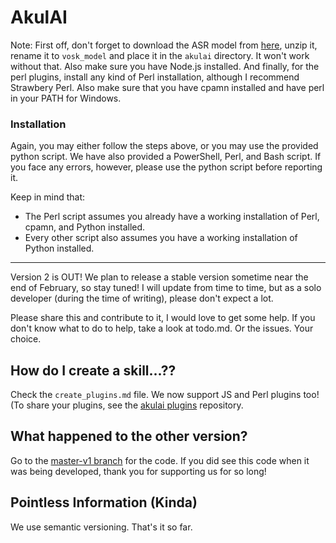 # AkulAI

Note: First off, don't forget to download the ASR model from [here](https://alphacephei.com/vosk/models), unzip it, rename it to `vosk_model` and place it in the `akulai` directory. It won't work without that. Also make sure you have Node.js installed. And finally, for the perl plugins, install any kind of Perl installation, although I recommend Strawbery Perl. Also make sure that you have cpamn installed and have perl in your PATH for Windows.

### Installation
Again, you may either follow the steps above, or you may use the provided python script. We have also provided a PowerShell, Perl, and Bash script. If you face any errors, however, please use the python script before reporting it.

Keep in mind that:
 - The Perl script assumes you already have a working installation of Perl, cpamn, and Python installed.
 - Every other script also assumes you have a working installation of Python installed.

<hr>
Version 2 is OUT! We plan to release a stable version sometime near the end of February, so stay tuned! I will update from time to time, but as a solo developer (during the time of writing), please don't expect a lot.

Please share this and contribute to it, I would love to get some help. If you don't know what to do to help, take a look at todo.md. Or the issues. Your choice.

## How do I create a skill...??

Check the `create_plugins.md` file. We now support JS and Perl plugins too! (To share your plugins, see the [akulai plugins](https://github.com/Akul-AI/akulai-plugins) repository.

## What happened to the other version?

Go to the [master-v1 branch](https://github.com/Akul-AI/akulai/tree/master-v1) for the code. If you did see this code when it was being developed, thank you for supporting us for so long!

## Pointless Information (Kinda)

We use semantic versioning. That's it so far.
